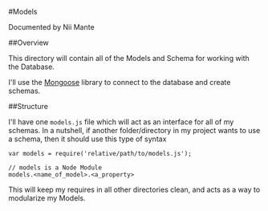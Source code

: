 #Models

Documented by Nii Mante

##Overview

This directory will contain all of the Models and Schema for working with the Database.

I'll use the [Mongoose](https://github.com/LearnBoost/mongoose) library to connect to the database and create schemas.

##Structure

I'll have one `models.js` file which will act as an interface for all of my schemas.  In a nutshell, if another folder/directory in my project wants to use a schema, then it should use this type of syntax

	var models = require('relative/path/to/models.js');
	
	// models is a Node Module
	models.<name_of_model>.<a_property>
	
This will keep my requires in all other directories clean, and acts as a way to modularize my Models.


	